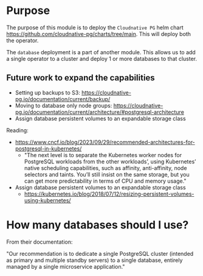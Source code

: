 # Purpose
The purpose of this module is to deploy the `Cloudnative PG` helm chart <https://github.com/cloudnative-pg/charts/tree/main>.
This will deploy both the operator.

The `database` deployment is a part of another module. This allows us to add a single
operator to a cluster and deploy 1 or more databases to that cluster.


## Future work to expand the capabilities
- Setting up backups to S3: https://cloudnative-pg.io/documentation/current/backup/
- Moving to database only node groups: https://cloudnative-pg.io/documentation/current/architecture/#postgresql-architecture
- Assign database persistent volumes to an expandable storage class


Reading:
- https://www.cncf.io/blog/2023/09/29/recommended-architectures-for-postgresql-in-kubernetes/
  - "The next level is to separate the Kubernetes worker nodes for PostgreSQL workloads from the other workloads’, using Kubernetes’ native scheduling capabilities, such as affinity, anti-affinity, node selectors and taints. You’ll still insist on the same storage, but you can get more predictability in terms of CPU and memory usage."
- Assign database persistent volumes to an expandable storage class
  - https://kubernetes.io/blog/2018/07/12/resizing-persistent-volumes-using-kubernetes/


# How many databases should I use?

From their documentation:

"Our recommendation is to dedicate a single PostgreSQL cluster (intended as primary and multiple standby servers) to a single database, entirely managed by a single microservice application."